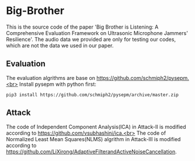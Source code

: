 # Big-Brother
This is the source code of the paper 'Big Brother is Listening: A Comprehensive Evaluation Framework on Ultrasonic Microphone Jammers' Resilience'. The audio data we provided are only for testing our codes, which are not the data we used in our paper.

## Evaluation
The evaluation algrithms are base on https://github.com/schmiph2/pysepm.<br>
Install pysepm with python first:<br>
```
pip3 install https://github.com/schmiph2/pysepm/archive/master.zip
```
## Attack
The code of Independent Component Analysis(ICA) in Attack-II is modified according to https://github.com/vsubhashini/ica.<br>
The code of Normalized Least Mean Squares(NLMS) algrithm in Attack-III is modified according to https://github.com/LiXirong/AdaptiveFilterandActiveNoiseCancellation.
